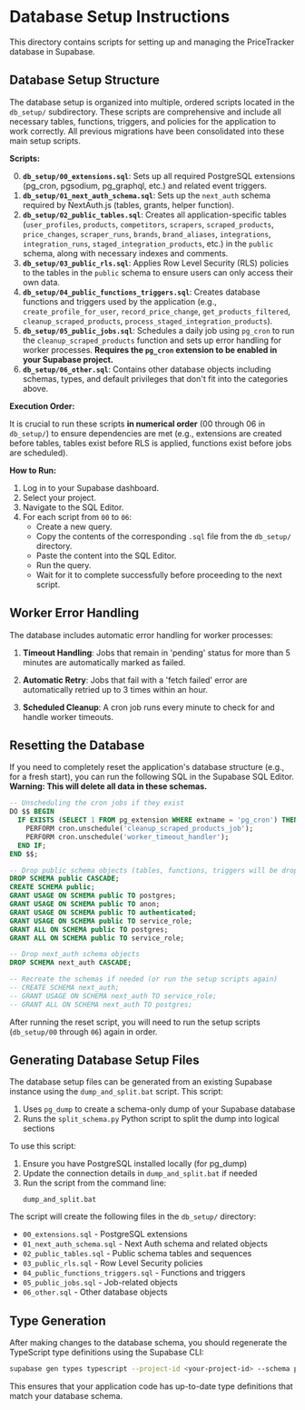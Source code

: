 # Database Setup Instructions

This directory contains scripts for setting up and managing the PriceTracker database in Supabase.

## Database Setup Structure

The database setup is organized into multiple, ordered scripts located in the `db_setup/` subdirectory. These scripts are comprehensive and include all necessary tables, functions, triggers, and policies for the application to work correctly. All previous migrations have been consolidated into these main setup scripts.

**Scripts:**

0.  **`db_setup/00_extensions.sql`**: Sets up all required PostgreSQL extensions (pg_cron, pgsodium, pg_graphql, etc.) and related event triggers.
1.  **`db_setup/01_next_auth_schema.sql`**: Sets up the `next_auth` schema required by NextAuth.js (tables, grants, helper function).
2.  **`db_setup/02_public_tables.sql`**: Creates all application-specific tables (`user_profiles`, `products`, `competitors`, `scrapers`, `scraped_products`, `price_changes`, `scraper_runs`, `brands`, `brand_aliases`, `integrations`, `integration_runs`, `staged_integration_products`, etc.) in the `public` schema, along with necessary indexes and comments.
3.  **`db_setup/03_public_rls.sql`**: Applies Row Level Security (RLS) policies to the tables in the `public` schema to ensure users can only access their own data.
4.  **`db_setup/04_public_functions_triggers.sql`**: Creates database functions and triggers used by the application (e.g., `create_profile_for_user`, `record_price_change`, `get_products_filtered`, `cleanup_scraped_products`, `process_staged_integration_products`).
5.  **`db_setup/05_public_jobs.sql`**: Schedules a daily job using `pg_cron` to run the `cleanup_scraped_products` function and sets up error handling for worker processes. **Requires the `pg_cron` extension to be enabled in your Supabase project.**
6.  **`db_setup/06_other.sql`**: Contains other database objects including schemas, types, and default privileges that don't fit into the categories above.

**Execution Order:**

It is crucial to run these scripts **in numerical order** (00 through 06 in `db_setup/`) to ensure dependencies are met (e.g., extensions are created before tables, tables exist before RLS is applied, functions exist before jobs are scheduled).

**How to Run:**

1.  Log in to your Supabase dashboard.
2.  Select your project.
3.  Navigate to the SQL Editor.
4.  For each script from `00` to `06`:
    *   Create a new query.
    *   Copy the contents of the corresponding `.sql` file from the `db_setup/` directory.
    *   Paste the content into the SQL Editor.
    *   Run the query.
    *   Wait for it to complete successfully before proceeding to the next script.

## Worker Error Handling

The database includes automatic error handling for worker processes:

1. **Timeout Handling**: Jobs that remain in 'pending' status for more than 5 minutes are automatically marked as failed.

2. **Automatic Retry**: Jobs that fail with a 'fetch failed' error are automatically retried up to 3 times within an hour.

3. **Scheduled Cleanup**: A cron job runs every minute to check for and handle worker timeouts.

## Resetting the Database

If you need to completely reset the application's database structure (e.g., for a fresh start), you can run the following SQL in the Supabase SQL Editor. **Warning: This will delete all data in these schemas.**

```sql
-- Unscheduling the cron jobs if they exist
DO $$ BEGIN
  IF EXISTS (SELECT 1 FROM pg_extension WHERE extname = 'pg_cron') THEN
    PERFORM cron.unschedule('cleanup_scraped_products_job');
    PERFORM cron.unschedule('worker_timeout_handler');
  END IF;
END $$;

-- Drop public schema objects (tables, functions, triggers will be dropped via CASCADE)
DROP SCHEMA public CASCADE;
CREATE SCHEMA public;
GRANT USAGE ON SCHEMA public TO postgres;
GRANT USAGE ON SCHEMA public TO anon;
GRANT USAGE ON SCHEMA public TO authenticated;
GRANT USAGE ON SCHEMA public TO service_role;
GRANT ALL ON SCHEMA public TO postgres;
GRANT ALL ON SCHEMA public TO service_role;

-- Drop next_auth schema objects
DROP SCHEMA next_auth CASCADE;

-- Recreate the schemas if needed (or run the setup scripts again)
-- CREATE SCHEMA next_auth;
-- GRANT USAGE ON SCHEMA next_auth TO service_role;
-- GRANT ALL ON SCHEMA next_auth TO postgres;
```

After running the reset script, you will need to run the setup scripts (`db_setup/00` through `06`) again in order.

## Generating Database Setup Files

The database setup files can be generated from an existing Supabase instance using the `dump_and_split.bat` script. This script:

1. Uses `pg_dump` to create a schema-only dump of your Supabase database
2. Runs the `split_schema.py` Python script to split the dump into logical sections

To use this script:

1. Ensure you have PostgreSQL installed locally (for pg_dump)
2. Update the connection details in `dump_and_split.bat` if needed
3. Run the script from the command line:
   ```
   dump_and_split.bat
   ```

The script will create the following files in the `db_setup/` directory:
- `00_extensions.sql` - PostgreSQL extensions
- `01_next_auth_schema.sql` - Next Auth schema and related objects
- `02_public_tables.sql` - Public schema tables and sequences
- `03_public_rls.sql` - Row Level Security policies
- `04_public_functions_triggers.sql` - Functions and triggers
- `05_public_jobs.sql` - Job-related objects
- `06_other.sql` - Other database objects

## Type Generation

After making changes to the database schema, you should regenerate the TypeScript type definitions using the Supabase CLI:

```bash
supabase gen types typescript --project-id <your-project-id> --schema public > src/lib/supabase/database.types.ts
```

This ensures that your application code has up-to-date type definitions that match your database schema.